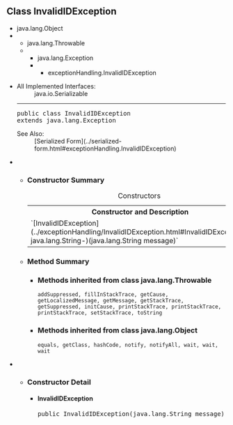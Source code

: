 ## Class InvalidIDException

</div>

<div class="contentContainer">

*   java.lang.Object
*   *   java.lang.Throwable
    *   *   java.lang.Exception
        *   *   exceptionHandling.InvalidIDException

<div class="description">

*   <dl>

    <dt>All Implemented Interfaces:</dt>

    <dd>java.io.Serializable</dd>

    </dl>

    * * *

    <pre>public class <span class="typeNameLabel">InvalidIDException</span>
    extends java.lang.Exception</pre>

    <dl>

    <dt><span class="seeLabel">See Also:</span></dt>

    <dd>[Serialized Form](../serialized-form.html#exceptionHandling.InvalidIDException)</dd>

    </dl>

</div>

<div class="summary">

*   *   <a name="constructor.summary"></a>

        ### Constructor Summary

        <table class="memberSummary" border="0" cellpadding="3" cellspacing="0" summary="Constructor Summary table, listing constructors, and an explanation"><caption><span>Constructors</span><span class="tabEnd"> </span></caption>

        <tbody>

        <tr>

        <th class="colOne" scope="col">Constructor and Description</th>

        </tr>

        <tr class="altColor">

        <td class="colOne">`<span class="memberNameLink">[InvalidIDException](../exceptionHandling/InvalidIDException.html#InvalidIDException-java.lang.String-)</span>(java.lang.String message)` </td>

        </tr>

        </tbody>

        </table>

    *   <a name="method.summary"></a>

        ### Method Summary

        *   <a name="methods.inherited.from.class.java.lang.Throwable"></a>

            ### Methods inherited from class java.lang.Throwable

            `addSuppressed, fillInStackTrace, getCause, getLocalizedMessage, getMessage, getStackTrace, getSuppressed, initCause, printStackTrace, printStackTrace, printStackTrace, setStackTrace, toString`
        *   <a name="methods.inherited.from.class.java.lang.Object"></a>

            ### Methods inherited from class java.lang.Object

            `equals, getClass, hashCode, notify, notifyAll, wait, wait, wait`

</div>

<div class="details">

*   *   <a name="constructor.detail"></a>

        ### Constructor Detail

        <a name="InvalidIDException-java.lang.String-"></a>
        *   #### InvalidIDException

            <pre>public InvalidIDException(java.lang.String message)</pre>
